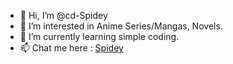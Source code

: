 - 👋 Hi, I’m @cd-Spidey
- 👀 I’m interested in Anime Series/Mangas, Novels.
- 🌱 I’m currently learning simple coding.
- 📫 Chat me here : [Spidey](https://t.me/CryptoniteOS12L)

<!---
cd-Spidey/cd-Spidey is a ✨ special ✨ repository because its `README.md` (this file) appears on your GitHub profile.
You can click the Preview link to take a look at your changes.
--->
